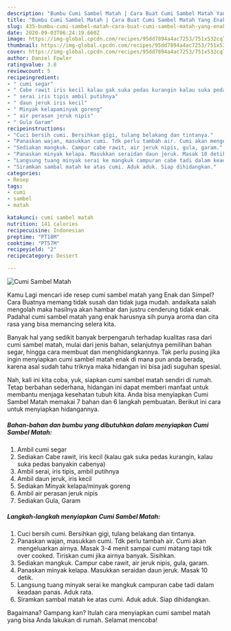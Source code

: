 ```yaml
---
description: "Bumbu Cumi Sambel Matah | Cara Buat Cumi Sambel Matah Yang Enak Dan Mudah"
title: "Bumbu Cumi Sambel Matah | Cara Buat Cumi Sambel Matah Yang Enak Dan Mudah"
slug: 435-bumbu-cumi-sambel-matah-cara-buat-cumi-sambel-matah-yang-enak-dan-mudah
date: 2020-09-03T06:24:19.660Z
image: https://img-global.cpcdn.com/recipes/95dd7894a4ac7253/751x532cq70/cumi-sambel-matah-foto-resep-utama.jpg
thumbnail: https://img-global.cpcdn.com/recipes/95dd7894a4ac7253/751x532cq70/cumi-sambel-matah-foto-resep-utama.jpg
cover: https://img-global.cpcdn.com/recipes/95dd7894a4ac7253/751x532cq70/cumi-sambel-matah-foto-resep-utama.jpg
author: Daniel Fowler
ratingvalue: 3.8
reviewcount: 5
recipeingredient:
- " cumi segar"
- " Cabe rawit iris kecil kalau gak suka pedas kurangin kalau suka pedas banyakin cabenya"
- " serai iris tipis ambil putihnya"
- " daun jeruk iris kecil"
- " Minyak kelapaminyak goreng"
- " air perasan jeruk nipis"
- " Gula Garam"
recipeinstructions:
- "Cuci bersih cumi. Bersihkan gigi, tulang belakang dan tintanya."
- "Panaskan wajan, masukkan cumi. Tdk perlu tambah air. Cumi akan mengeluarkan airnya. Masak 3-4 menit sampai cumi matang tapi tdk over cooked. Tiriskan cumi jika airnya banyak. Sisihkan."
- "Sediakan mangkuk. Campur cabe rawit, air jeruk nipis, gula, garam."
- "Panaskan minyak kelapa. Masukkan seraidan daun jeruk. Masak 10 detik."
- "Langsung tuang minyak serai ke mangkuk campuran cabe tadi dalam keadaan panas. Aduk rata."
- "Siramkan sambal matah ke atas cumi. Aduk aduk. Siap dihidangkan."
categories:
- Resep
tags:
- cumi
- sambel
- matah

katakunci: cumi sambel matah 
nutrition: 141 calories
recipecuisine: Indonesian
preptime: "PT18M"
cooktime: "PT57M"
recipeyield: "2"
recipecategory: Dessert

---
```



![Cumi Sambel Matah](https://img-global.cpcdn.com/recipes/95dd7894a4ac7253/751x532cq70/cumi-sambel-matah-foto-resep-utama.jpg)

Kamu Lagi mencari ide resep cumi sambel matah yang Enak dan Simpel? Cara Buatnya memang tidak susah dan tidak juga mudah. andaikata salah mengolah maka hasilnya akan hambar dan justru cenderung tidak enak. Padahal cumi sambel matah yang enak harusnya sih punya aroma dan cita rasa yang bisa memancing selera kita.

Banyak hal yang sedikit banyak berpengaruh terhadap kualitas rasa dari cumi sambel matah, mulai dari jenis bahan, selanjutnya pemilihan bahan segar, hingga cara membuat dan menghidangkannya. Tak perlu pusing jika ingin menyiapkan cumi sambel matah enak di mana pun anda berada, karena asal sudah tahu triknya maka hidangan ini bisa jadi suguhan spesial.




Nah, kali ini kita coba, yuk, siapkan cumi sambel matah sendiri di rumah. Tetap berbahan sederhana, hidangan ini dapat memberi manfaat untuk membantu menjaga kesehatan tubuh kita. Anda bisa menyiapkan Cumi Sambel Matah memakai 7 bahan dan 6 langkah pembuatan. Berikut ini cara untuk menyiapkan hidangannya.

<!--inarticleads1-->

##### Bahan-bahan dan bumbu yang dibutuhkan dalam menyiapkan Cumi Sambel Matah:

1. Ambil  cumi segar
1. Sediakan  Cabe rawit, iris kecil (kalau gak suka pedas kurangin, kalau suka pedas banyakin cabenya)
1. Ambil  serai, iris tipis, ambil putihnya
1. Ambil  daun jeruk, iris kecil
1. Sediakan  Minyak kelapa/minyak goreng
1. Ambil  air perasan jeruk nipis
1. Sediakan  Gula, Garam




<!--inarticleads2-->

##### Langkah-langkah menyiapkan Cumi Sambel Matah:

1. Cuci bersih cumi. Bersihkan gigi, tulang belakang dan tintanya.
1. Panaskan wajan, masukkan cumi. Tdk perlu tambah air. Cumi akan mengeluarkan airnya. Masak 3-4 menit sampai cumi matang tapi tdk over cooked. Tiriskan cumi jika airnya banyak. Sisihkan.
1. Sediakan mangkuk. Campur cabe rawit, air jeruk nipis, gula, garam.
1. Panaskan minyak kelapa. Masukkan seraidan daun jeruk. Masak 10 detik.
1. Langsung tuang minyak serai ke mangkuk campuran cabe tadi dalam keadaan panas. Aduk rata.
1. Siramkan sambal matah ke atas cumi. Aduk aduk. Siap dihidangkan.




Bagaimana? Gampang kan? Itulah cara menyiapkan cumi sambel matah yang bisa Anda lakukan di rumah. Selamat mencoba!
